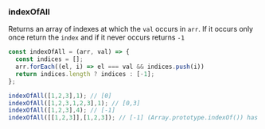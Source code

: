### indexOfAll

Returns an array of indexes at which the `val` occurs in `arr`. If it occurs only once return the `index` and if it never occurs returns `-1`

``` js
const indexOfAll = (arr, val) => {
  const indices = [];
  arr.forEach((el, i) => el === val && indices.push(i))
  return indices.length ? indices : [-1];
};

```
``` js
indexOfAll([1,2,3],1); // [0]
indexOfAll([1,2,3,1,2,3],1); // [0,3]
indexOfAll([1,2,3],4); // [-1]
indexOfAll([[1,2,3]],[1,2,3]); // [-1] (Array.prototype.indexOf()) has the same behaviour
```
